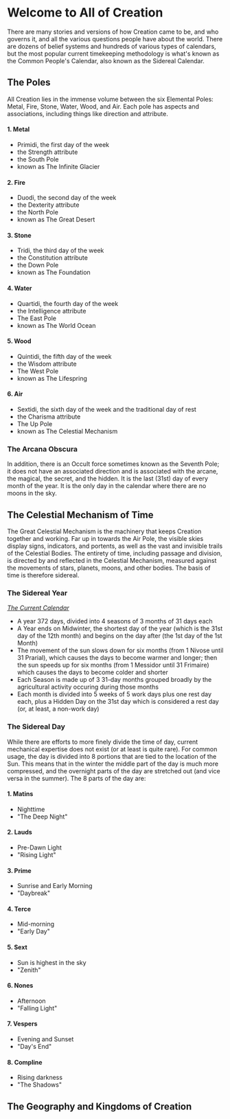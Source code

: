 # Welcome to All of Creation

There are many stories and versions of how Creation came to be, and who governs it, and all the various questions people have about the world. There are dozens of belief systems and hundreds of various types of calendars, but the most popular current timekeeping methodology is what's known as the Common People's Calendar, also known as the Sidereal Calendar.

## The Poles

All Creation lies in the immense volume between the six Elemental Poles: Metal, Fire, Stone, Water, Wood, and Air. Each pole has aspects and associations, including things like direction and attribute. 

#### 1. Metal
 * Primidi, the first day of the week
 * the Strength attribute
 * the South Pole
 * known as The Infinite Glacier
#### 2. Fire
 * Duodi, the second day of the week
 * the Dexterity attribute
 * the North Pole
 * known as The Great Desert
#### 3. Stone
 * Tridi, the third day of the week
 * the Constitution attribute
 * the Down Pole
 * known as The Foundation
#### 4. Water
 * Quartidi, the fourth day of the week
 * the Intelligence attribute
 * The East Pole
 * known as The World Ocean
#### 5. Wood
 * Quintidi, the fifth day of the week
 * the Wisdom attribute
 * The West Pole
* known as The Lifespring
#### 6. Air
* Sextidi, the sixth day of the week and the traditional day of rest
* the Charisma attribute
* The Up Pole
* known as The Celestial Mechanism

### The Arcana Obscura

In addition, there is an Occult force sometimes known as the Seventh Pole; it does not have an associated direction and is associated with the arcane, the magical, the secret, and the hidden. It is the last (31st) day of every month of the year. It is the only day in the calendar where there are no moons in the sky.

## The Celestial Mechanism of Time

The Great Celestial Mechanism is the machinery that keeps Creation together and working. Far up in towards the Air Pole, the visible skies display signs, indicators, and portents, as well as the vast and invisible trails of the Celestial Bodies. The entirety of time, including passage and division, is directed by and reflected in the Celestial Mechanism, measured against the movements of stars, planets, moons, and other bodies. The basis of time is therefore sidereal. 

### The Sidereal Year

*[The Current Calendar][1]*

* A year 372 days, divided into 4 seasons of 3 months of 31 days each
* A Year ends on Midwinter, the shortest day of the year (which is the 31st day of the 12th month) and begins on the day after (the 1st day of the 1st Month)
* The movement of the sun slows down for six months (from 1 Nivose until 31 Prarial), which causes the days to become warmer and longer; then the sun speeds up for six months (from 1 Messidor until 31 Frimaire) which causes the days to become colder and shorter
* Each Season is made up of 3 31-day months grouped broadly by the agricultural activity occuring during those months
* Each month is divided into 5 weeks of 5 work days plus one rest day each, plus a Hidden Day on the 31st day which is considered a rest day (or, at least, a non-work day) 

### The Sidereal Day

While there are efforts to more finely divide the time of day, current mechanical expertise does not exist (or at least is quite rare). For common usage, the day is divided into 8 portions that are tied to the location of the Sun. This means that in the winter the middle part of the day is much more compressed, and the overnight parts of the day are stretched out (and vice versa in the summer). The 8 parts of the day are: 
#### 1. Matins
* Nighttime
* "The Deep Night"
#### 2. Lauds
* Pre-Dawn Light
* "Rising Light"
#### 3. Prime
* Sunrise and Early Morning
* "Daybreak"
#### 4. Terce
* Mid-morning
* "Early Day"
#### 5. Sext
* Sun is highest in the sky
* "Zenith"
#### 6. Nones
* Afternoon
* "Falling Light"
#### 7. Vespers
* Evening and Sunset
* "Day's End"
#### 8. Compline
* Rising darkness
* "The Shadows" 

## The Geography and Kingdoms of Creation






[1]: https://app.fantasy-calendar.com/calendars/6e078fe6c4a09f9693e6a106d1443055
